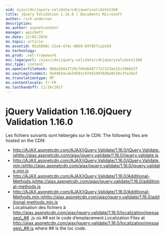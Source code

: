 ```yaml
---
uid: ajax/cdn/jquery-validate/cdnjqueryvalidate1160
title: jQuery Validation 1.16.0 | Documents Microsoft
author: rick-anderson
description: 
ms.author: aspnetcontent
manager: wpickett
ms.date: 12/05/2016
ms.topic: article
ms.assetid: 01a5898c-21a4-474c-88b9-697857ca2e59
ms.technology: 
ms.prod: .net-framework
msc.legacyurl: /ajax/cdn/jquery-validate/cdnjqueryvalidate1160
msc.type: content
ms.openlocfilehash: 0b6e2b0a7729cf69d648777a7323ee15c198b52f
ms.sourcegitcommit: 9a9483aceb34591c97451997036a9120c3fe2baf
ms.translationtype: MT
ms.contentlocale: fr-FR
ms.lasthandoff: 11/10/2017
---
```

<a name="jquery-validation-1160"></a><span data-ttu-id="2c82a-102">jQuery Validation 1.16.0</span><span class="sxs-lookup"><span data-stu-id="2c82a-102">jQuery Validation 1.16.0</span></span>
====================
<span data-ttu-id="2c82a-103">Les fichiers suivants sont hébergés sur le CDN :</span><span class="sxs-lookup"><span data-stu-id="2c82a-103">The following files are hosted on the CDN:</span></span>

- <span data-ttu-id="2c82a-104">http://AJAX.aspnetcdn.com/AJAX/jQuery.Validate/1.16.0/jQuery.Validate.js</span><span class="sxs-lookup"><span data-stu-id="2c82a-104">http://ajax.aspnetcdn.com/ajax/jquery.validate/1.16.0/jquery.validate.js</span></span>
- <span data-ttu-id="2c82a-105">http://AJAX.aspnetcdn.com/AJAX/jQuery.Validate/1.16.0/jQuery.Validate.min.js</span><span class="sxs-lookup"><span data-stu-id="2c82a-105">http://ajax.aspnetcdn.com/ajax/jquery.validate/1.16.0/jquery.validate.min.js</span></span>
- <span data-ttu-id="2c82a-106">http://AJAX.aspnetcdn.com/AJAX/jQuery.Validate/1.16.0/Additional-Methods.js</span><span class="sxs-lookup"><span data-stu-id="2c82a-106">http://ajax.aspnetcdn.com/ajax/jquery.validate/1.16.0/additional-methods.js</span></span>
- <span data-ttu-id="2c82a-107">http://AJAX.aspnetcdn.com/AJAX/jQuery.Validate/1.16.0/Additional-Methods.min.js</span><span class="sxs-lookup"><span data-stu-id="2c82a-107">http://ajax.aspnetcdn.com/ajax/jquery.validate/1.16.0/additional-methods.min.js</span></span>
- <span data-ttu-id="2c82a-108">Localisation des fichiers à http://ajax.aspnetcdn.com/ajax/jquery.validate/1.16.0/localization/messages\_## .js où ## est le code d’emplacement.</span><span class="sxs-lookup"><span data-stu-id="2c82a-108">Localization Files at http://ajax.aspnetcdn.com/ajax/jquery.validate/1.16.0/localization/messages\_##.js where ## is the loc code.</span></span>
